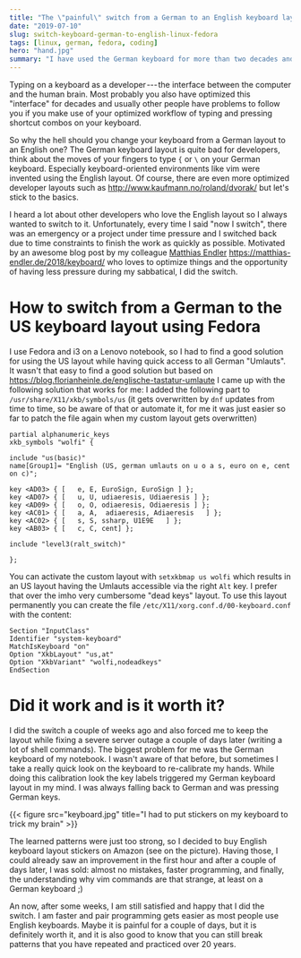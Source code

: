 ```yaml
---
title: "The \"painful\" switch from a German to an English keyboard layout on Linux (Fedora)"
date: "2019-07-10"
slug: switch-keyboard-german-to-english-linux-fedora
tags: [linux, german, fedora, coding]
hero: "hand.jpg"
summary: "I have used the German keyboard for more than two decades and decided to switch to the English keyboard. See how to switch on Fedora without losing the German Umlauts and read about the \"painful\" experience."
---
```


Typing on a keyboard as a developer --- the interface between the computer and the human brain. Most probably you also have optimized this "interface" for decades and usually other people have problems to follow you if you make use of your optimized workflow of typing and pressing shortcut combos on your keyboard.

So why the hell should you change your keyboard from a German layout to an English one? The German keyboard layout is quite bad for developers, think about the moves of your fingers to type `{` or `\` on your German keyboard. Especially keyboard-oriented environments like vim were invented using the English layout. Of course, there are even more optimized developer layouts such as http://www.kaufmann.no/roland/dvorak/ but let's stick to the basics.

I heard a lot about other developers who love the English layout so I always wanted to switch to it. Unfortunately, every time I said "now I switch", there was an emergency or a project under time pressure and I switched back due to time constraints to finish the work as quickly as possible. Motivated by an awesome blog post by my colleague [Matthias Endler](https://twitter.com/matthiasendler) https://matthias-endler.de/2018/keyboard/ who loves to optimize things and the opportunity of having less pressure during my sabbatical, I did the switch.

# How to switch from a German to the US keyboard layout using Fedora

I use Fedora and i3 on a Lenovo notebook, so I had to find a good solution for using the US layout while having quick access to all German "Umlauts". It wasn't that easy to find a good solution but based on https://blog.florianheinle.de/englische-tastatur-umlaute I came up with the following solution that works for me:
I added the following part to `/usr/share/X11/xkb/symbols/us` (it gets overwritten by `dnf` updates from time to time, so be aware of that or automate it, for me it was just easier so far to patch the file again when my custom layout gets overwritten)

```
partial alphanumeric_keys
xkb_symbols "wolfi" {

include "us(basic)"
name[Group1]= "English (US, german umlauts on u o a s, euro on e, cent on c)";

key <AD03> { [   e, E, EuroSign, EuroSign ] };
key <AD07> { [   u, U, udiaeresis, Udiaeresis ] };
key <AD09> { [   o, O, odiaeresis, Odiaeresis ] };
key <AC01> { [   a, A,  adiaeresis, Adiaeresis   ] };
key <AC02> { [   s, S, ssharp, U1E9E   ] };
key <AB03> { [   c, C, cent] };

include "level3(ralt_switch)"

};
```

You can activate the custom layout with `setxkbmap us wolfi` which results in an US layout having the Umlauts accessible via the right `Alt` key. I prefer that over the imho very cumbersome "dead keys" layout. To use this layout permanently you can create the file `/etc/X11/xorg.conf.d/00-keyboard.conf` with the content:

```
Section "InputClass"
Identifier "system-keyboard"
MatchIsKeyboard "on"
Option "XkbLayout" "us,at"
Option "XkbVariant" "wolfi,nodeadkeys"
EndSection
```

# Did it work and is it worth it?

I did the switch a couple of weeks ago and also forced me to keep the layout while fixing a severe server outage a couple of days later (writing a lot of shell commands). The biggest problem for me was the German keyboard of my notebook. I wasn't aware of that before, but sometimes I take a really quick look on the keyboard to re-calibrate my hands. While doing this calibration look the key labels triggered my German keyboard layout in my mind. I was always falling back to German and was pressing German keys.

{{< figure src="keyboard.jpg" title="I had to put stickers on my keyboard to trick my brain" >}}

The learned patterns were just too strong, so I decided to buy English keyboard layout stickers on Amazon (see on the picture). Having those, I could already saw an improvement in the first hour and after a couple of days later, I was sold: almost no mistakes, faster programming, and finally, the understanding why vim commands are that strange, at least on a German keyboard ;)

An now, after some weeks, I am still satisfied and happy that I did the switch. I am faster and pair programming gets easier as most people use English keyboards. Maybe it is painful for a couple of days, but it is definitely worth it, and it is also good to know that you can still break patterns that you have repeated and practiced over 20 years.